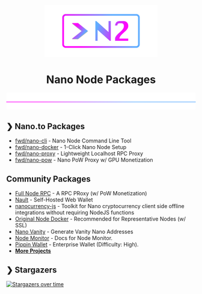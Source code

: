 <a href="https://github.com/fwd/n2" target="_blank">
  <p align="center">
    <img src="https://github.com/fwd/n2/raw/master/.github/banner.png" alt="n2" width="300" />
  </p>
</a>

<h1 align="center">Nano Node Packages</h1>

![line](https://github.com/fwd/n2/raw/master/.github/line.png)

## ❯ Nano.to Packages

- [fwd/nano-cli](https://github.com/fwd/n1) - Nano Node Command Line Tool
- [fwd/nano-docker](https://github.com/fwd/n1) - 1-Click Nano Node Setup
- [fwd/nano-proxy](https://github.com/fwd/nano-proxy) - Lightweight Localhost RPC Proxy
- [fwd/nano-pow](https://github.com/fwd/nano-pow) - Nano PoW Proxy w/ GPU Monetization

## Community Packages

- [Full Node RPC](https://github.com/Joohansson/NanoRPCProxy) - A RPC PRoxy (w/ PoW Monetization)
- [Nault](https://github.com/Nault/Nault) - Self-Hosted Web Wallet
- [nanocurrency-js](https://github.com/marvinroger/nanocurrency-js) - Toolkit for Nano cryptocurrency client side offline integrations without requiring NodeJS functions
- [Original Node Docker](https://github.com/lephleg/nano-node-docker) - Recommended for Representative Nodes (w/ SSL)
- [Nano Vanity](https://github.com/PlasmaPower/nano-vanity) - Generate Vanity Nano Addresses
- [Node Monitor](https://github.com/NanoTools/nanoNodeMonitor) - Docs for Node Monitor.
- [Pippin Wallet](https://github.com/appditto/pippin_nano_wallet) - Enterprise Wallet (Difficulty: High).
- **[More Projects](https://nano.casa)**

## ❯ Stargazers

[![Stargazers over time](https://starchart.cc/fwd/nano-packages.svg)](https://starchart.cc/fwd/nano-packages)
